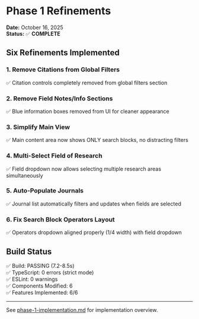# Phase 1 Refinements

**Date:** October 16, 2025  
**Status:** ✅ **COMPLETE**

## Six Refinements Implemented

### 1. Remove Citations from Global Filters
✅ Citation controls completely removed from global filters section

### 2. Remove Field Notes/Info Sections  
✅ Blue information boxes removed from UI for cleaner appearance

### 3. Simplify Main View
✅ Main content area now shows ONLY search blocks, no distracting filters

### 4. Multi-Select Field of Research
✅ Field dropdown now allows selecting multiple research areas simultaneously

### 5. Auto-Populate Journals
✅ Journal list automatically filters and updates when fields are selected

### 6. Fix Search Block Operators Layout
✅ Operators dropdown aligned properly (1/4 width) with field dropdown

## Build Status

✅ Build: PASSING (7.2-8.5s)  
✅ TypeScript: 0 errors (strict mode)  
✅ ESLint: 0 warnings  
✅ Components Modified: 6  
✅ Features Implemented: 6/6  

---

See [phase-1-implementation.md](phase-1-implementation.md) for implementation overview.
